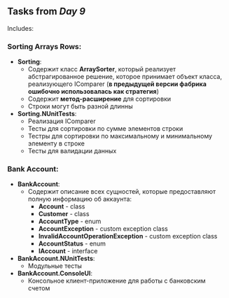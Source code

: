 ## Tasks from *Day 9* 
Includes:
### Sorting Arrays Rows:

* **Sorting**:
    * Содержит класс **ArraySorter**, который реализует абстрагированное решение, которое принимает объект класса, реализующего IComparer (**в предыдущей версии фабрика ошибочно использовалась как стратегия**)
	* Содержит **метод-расширение** для сортировки
	* Строки могут быть разной длинны
* **Sorting.NUnitTests**:
	* Реализация IComparer
    * Тесты для сортировки по сумме элементов строки
	* Тестры для сортировки по максимальному и минимальному элементу в строке
	* Тесты для валидации данных
	
### Bank Account:

* **BankAccount**:
    * Содержит описание всех сущностей, которые предоставляют полную информацию об аккаунта:
        * **Account** - class
        * **Customer** - class 
		* **AccountType** - enum
		* **AccountException** - custom exception class
		* **InvalidAccountOperationException** - custom exception class
		* **AccountStatus** - enum
		* **IAccount** - interface 
* **BankAccount.NUnitTests**:
    * Модульные тесты
* **BankAccount.ConsoleUI**:
    * Консольное клиент-приложение для работы с банковским счетом
	

